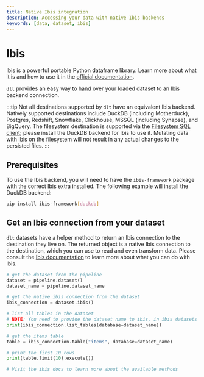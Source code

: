 ```yaml
---
title: Native Ibis integration
description: Accessing your data with native Ibis backends
keywords: [data, dataset, ibis]
---
```


# Ibis

Ibis is a powerful portable Python dataframe library. Learn more about what it is and how to use it in the [official documentation](https://ibis-project.org/).

`dlt` provides an easy way to hand over your loaded dataset to an Ibis backend connection.

:::tip
Not all destinations supported by `dlt` have an equivalent Ibis backend. Natively supported destinations include DuckDB (including Motherduck), Postgres, Redshift, Snowflake, Clickhouse, MSSQL (including Synapse), and BigQuery. The filesystem destination is supported via the [Filesystem SQL client](./sql-client#the-filesystem-sql-client); please install the DuckDB backend for Ibis to use it. Mutating data with Ibis on the filesystem will not result in any actual changes to the persisted files.
:::

## Prerequisites

To use the Ibis backend, you will need to have the `ibis-framework` package with the correct Ibis extra installed. The following example will install the DuckDB backend:

```sh
pip install ibis-framework[duckdb]
```

## Get an Ibis connection from your dataset

`dlt` datasets have a helper method to return an Ibis connection to the destination they live on. The returned object is a native Ibis connection to the destination, which you can use to read and even transform data. Please consult the [Ibis documentation](https://ibis-project.org/docs/backends/) to learn more about what you can do with Ibis.

```py
# get the dataset from the pipeline
dataset = pipeline.dataset()
dataset_name = pipeline.dataset_name

# get the native ibis connection from the dataset
ibis_connection = dataset.ibis()

# list all tables in the dataset
# NOTE: You need to provide the dataset name to ibis, in ibis datasets are named databases
print(ibis_connection.list_tables(database=dataset_name))

# get the items table
table = ibis_connection.table("items", database=dataset_name)

# print the first 10 rows
print(table.limit(10).execute())

# Visit the ibis docs to learn more about the available methods
```
